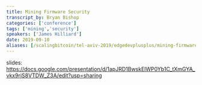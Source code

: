 ```yaml
---
title: Mining Firmware Security
transcript_by: Bryan Bishop
categories: ['conference']
tags: ['mining','security']
speakers: ['James Hilliard']
date: 2019-09-10
aliases: [/scalingbitcoin/tel-aviv-2019/edgedevplusplus/mining-firmware-security]
---
```

slides: <https://docs.google.com/presentation/d/1apJRD1BwskElWP0Yb1C_tXmGYA_vkx9rjS8VTDW_Z3A/edit?usp=sharing>


